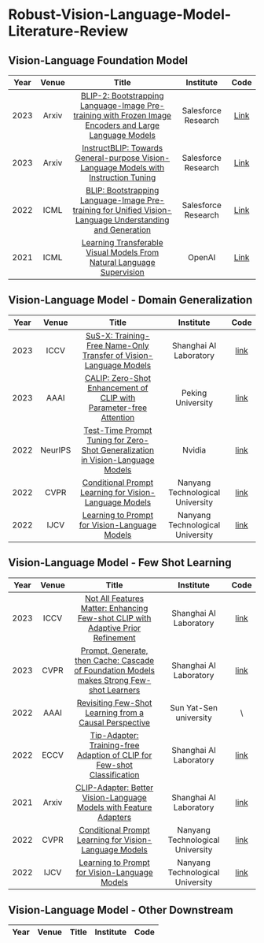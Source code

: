 # Robust-Vision-Language-Model-Literature-Review

## Vision-Language Foundation Model
| Year | Venue | Title | Institute | Code |
| :---:| :---: | :---: | :---: | :---: |
| 2023 | Arxiv | [BLIP-2: Bootstrapping Language-Image Pre-training with Frozen Image Encoders and Large Language Models](https://arxiv.org/abs/2301.12597) | Salesforce Research | [Link](https://github.com/salesforce/LAVIS/tree/main/projects/blip2)
| 2023 | Arxiv | [InstructBLIP: Towards General-purpose Vision-Language Models with Instruction Tuning](https://arxiv.org/abs/2305.06500) | Salesforce Research | [Link](https://github.com/salesforce/LAVIS/tree/main/projects/instructblip)
| 2022 | ICML  | [BLIP: Bootstrapping Language-Image Pre-training for Unified Vision-Language Understanding and Generation](https://proceedings.mlr.press/v162/li22n/li22n.pdf)  | Salesforce Research | [Link](https://github.com/salesforce/BLIP)
| 2021 | ICML  | [Learning Transferable Visual Models From Natural Language Supervision](https://proceedings.mlr.press/v139/radford21a/radford21a.pdf) | OpenAI | [Link](https://github.com/OpenAI/CLIP)


## Vision-Language Model - Domain Generalization
| Year | Venue | Title | Institute | Code |
| :---:| :---: | :---: | :---: | :---: |
| 2023 | ICCV | [SuS-X: Training-Free Name-Only Transfer of Vision-Language Models](https://arxiv.org/abs/2211.16198) | Shanghai AI Laboratory | [link](https://github.com/vishaal27/SuS-X) |
| 2023 | AAAI | [CALIP: Zero-Shot Enhancement of CLIP with Parameter-free Attention](https://arxiv.org/abs/2209.14169) |  Peking University | [link](https://github.com/ZiyuGuo99/CALIP) |
| 2022 | NeurIPS | [Test-Time Prompt Tuning for Zero-Shot Generalization in Vision-Language Models](https://arxiv.org/abs/2209.07511) | Nvidia | [link](https://azshue.github.io/TPT/) |
| 2022 | CVPR | [Conditional Prompt Learning for Vision-Language Models](https://arxiv.org/abs/2203.05557) | Nanyang Technological University | [link](https://github.com/KaiyangZhou/CoOp) |
| 2022 | IJCV | [Learning to Prompt for Vision-Language Models](https://arxiv.org/abs/2109.01134) | Nanyang Technological University | [link](https://github.com/KaiyangZhou/CoOp) |


## Vision-Language Model - Few Shot Learning
| Year | Venue | Title | Institute | Code |
| :---:| :---: | :---: | :---: | :---: |
| 2023 | ICCV | [Not All Features Matter: Enhancing Few-shot CLIP with Adaptive Prior Refinement](https://openaccess.thecvf.com/content/ICCV2023/papers/Zhu_Not_All_Features_Matter_Enhancing_Few-shot_CLIP_with_Adaptive_Prior_ICCV_2023_paper.pdf) | Shanghai AI Laboratory | [link](https://github.com/yangyangyang127/APE) |
| 2023 | CVPR | [Prompt, Generate, then Cache: Cascade of Foundation Models makes Strong Few-shot Learners](https://arxiv.org/abs/2303.02151) | Shanghai AI Laboratory | [link](https://github.com/ZrrSkywalker/CaFo) |
| 2022 | AAAI | [Revisiting Few-Shot Learning from a Causal Perspective](https://arxiv.org/abs/2209.13816) | Sun Yat-Sen university | \ |
| 2022 | ECCV | [Tip-Adapter: Training-free Adaption of CLIP for Few-shot Classification](https://arxiv.org/abs/2111.03930) | Shanghai AI Laboratory | [link](https://github.com/gaopengcuhk/Tip-Adapter) |
| 2021 | Arxiv | [CLIP-Adapter: Better Vision-Language Models with Feature Adapters](https://arxiv.org/abs/2110.04544) | Shanghai AI Laboratory | [link](https://github.com/gaopengcuhk/CLIP-Adapter) |
| 2022 | CVPR | [Conditional Prompt Learning for Vision-Language Models](https://arxiv.org/abs/2203.05557) | Nanyang Technological University | [link](https://github.com/KaiyangZhou/CoOp) |
| 2022 | IJCV | [Learning to Prompt for Vision-Language Models](https://arxiv.org/abs/2109.01134) | Nanyang Technological University | [link](https://github.com/KaiyangZhou/CoOp) |

## Vision-Language Model - Other Downstream
| Year | Venue | Title | Institute | Code |
| :---:| :---: | :---: | :---: | :---: |
